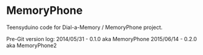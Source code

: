 # MemoryPhone

Teensyduino code for Dial-a-Memory / MemoryPhone project.

Pre-Git version log:
2014/05/31 - 0.1.0 aka MemoryPhone
2015/06/14 - 0.2.0 aka MemoryPhone2

